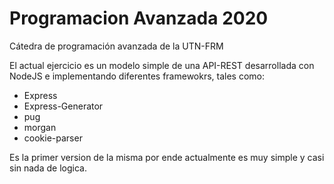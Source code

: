 # Programacion Avanzada 2020

Cátedra de programación avanzada de la UTN-FRM

El actual ejercicio es un modelo simple de una API-REST desarrollada con NodeJS e implementando diferentes framewokrs, tales como:
- Express
- Express-Generator
- pug
- morgan
- cookie-parser

Es la primer version de la misma por ende actualmente es muy simple y casi sin nada de logica.